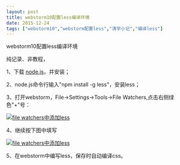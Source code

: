 ```yaml
---
layout: post
title: webstorm10配置less编译环境
date: 2015-12-24
tags: ["webstorm10","webstorm配置less","清学小记","编译less"]
---
```


<!-- build time:Sat Jun 23 2018 12:05:15 GMT+0800 (中国标准时间) -->

webstorm10配置less编译环境

纯记录、非教程，

1、下载 [node.js](https://nodejs.org/en/)，并安装；

2、node.js命令行输入"npm install -g less"，安装less；

3、打开webstorm，File→Settings→Tools→File Watchers,点击右侧绿色"+"号：

[![file watchers中添加less](http://image.bmqy.net/uploads/2015/12/2015122415184697-108x300.png)](http://www.bmqy.net/uploads/2015/12/2015122415184697.png)

4、继续按下图中填写

[![file watchers中添加less](http://image.bmqy.net/uploads/2015/12/2015122415215272-300x260.png)](http://www.bmqy.net/uploads/2015/12/2015122415215272.png)

5、在webstorm中编写less，保存时自动编译css。
<!-- rebuild by neat -->
